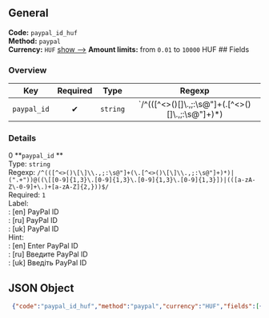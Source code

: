 ## General 
**Code:** `paypal_id_huf`  
**Method:** `paypal`  
**Currency:** `HUF` [show -->]() 
**Amount limits:** from `0.01`  to `10000`  HUF ## Fields 
### Overview 
|Key|Required|Type|Regexp| 
|:---:|:---:|:---:|:---:| 
|`paypal_id` |✔ |`string` |`/^(([^<>()\[\]\\.,;:\s@"]+(\.[^<>()\[\]\\.,;:\s@"]+)*)|(".+"))@((\[[0-9]{1,3}\.[0-9]{1,3}\.[0-9]{1,3}\.[0-9]{1,3}])|(([a-zA-Z\-0-9]+\.)+[a-zA-Z]{2,}))$/` | 
 
### Details 
0 **`paypal_id` **  
Type: `string`  
Regexp: `/^(([^<>()\[\]\\.,;:\s@"]+(\.[^<>()\[\]\\.,;:\s@"]+)*)|(".+"))@((\[[0-9]{1,3}\.[0-9]{1,3}\.[0-9]{1,3}\.[0-9]{1,3}])|(([a-zA-Z\-0-9]+\.)+[a-zA-Z]{2,}))$/`  
Required: `1`  
Label:  
: [en] PayPal ID  
: [ru] PayPal ID  
: [uk] PayPal ID  
Hint:  
: [en] Enter PayPal ID  
: [ru] Введите PayPal ID  
: [uk] Введіть PayPal ID  
## JSON Object 
```json
 {"code":"paypal_id_huf","method":"paypal","currency":"HUF","fields":[{"key":"paypal_id","type":"string","label":{"en":"PayPal ID","ru":"PayPal ID","uk":"PayPal ID"},"hint":{"en":"Enter PayPal ID","ru":"\u0412\u0432\u0435\u0434\u0438\u0442\u0435 PayPal ID","uk":"\u0412\u0432\u0435\u0434\u0456\u0442\u044c PayPal ID"},"regexp":"\/^(([^<>()\\[\\]\\\\.,;:\\s@\"]+(\\.[^<>()\\[\\]\\\\.,;:\\s@\"]+)*)|(\".+\"))@((\\[[0-9]{1,3}\\.[0-9]{1,3}\\.[0-9]{1,3}\\.[0-9]{1,3}])|(([a-zA-Z\\-0-9]+\\.)+[a-zA-Z]{2,}))$\/","required":true,"position":1}],"amount_min":0.01,"amount_max":10000}```  
